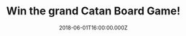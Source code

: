---
campaign-uuid: "c-d2625b4e-e497-4314-b65e-591af93fef52"
type: "Competition"
category: "Gifts"
date: "2018-06-01T16:00:00.000Z"
end-date: "2018-07-01T23:59:00.000Z"
disable-form: false
is_promoted: false
has_entry_page: true
title: "Win the grand Catan Board Game!"
competition-description: "<p>Are you the best at boarding games? Sure you don’t want\
  \ to miss this! We’ve got our hands on the game that has sold more than 22 million\
  \ copies in 30 languages: Catan Board Game!\n<p>Ready to beat your opponent and\
  \ build your own territory? Click below to know more!</p>\n"
hero-header: "Win the grand Catan Board Game!"
terms-confirmation: "N/A"
banner-img: "https://assets.expresslyapp.com/asset-31e28e24-c96c-43c1-857c-8f20f119f8c8.jpg"
logo-left-href: "nme.com"
logo-left-image: "https://assets.expresslyapp.com/asset-57fc0f3e-8826-4d65-b0e2-304a1a83a7fc.jpg"
logo-left-title: "NME AAA"
bg-image-hero: "https://assets.expresslyapp.com/asset-b0e4c1d3-a833-4a13-a8f9-e54561d487ad.jpg"
bg-image-first: "https://assets.expresslyapp.com/asset-23fd08a9-d09a-4ead-9ab5-7858fca91819.jpg"
section1-content: "<p>This multiplayer board game involves large amounts of strategy.\
  \ Players assume the roles of settlers attempting to build and develop holdings\
  \ while trading and acquiring resources! Very simple to learn and so much fun!</p>\n\
  <p>We want to get your weekend sorted by giving you the chance to win this amazing\
  \ game: The Catan Board Game!</p>\n<p>Enter the form below for a chance to win and\
  \ a great a night in with friends with the Catan Board Game!</p>\n"
entry-title: "Win the grand Catan Board Game!"
entry-content: "<p>Enter the draw to win the popular Catan Board Game! by completing\
  \ the form below before 23:59 on 1st July 2018.</p>\n"
has-winner: false
prize-description: "Catan Board Game (base edition)"
special-conditions: "Multiple entries are allowed up to one every day. Starting June\
  \ 6, 2018, the 24h interval between multiple entries resets at midnight every day."
country-restrictions:
- "GB"
---